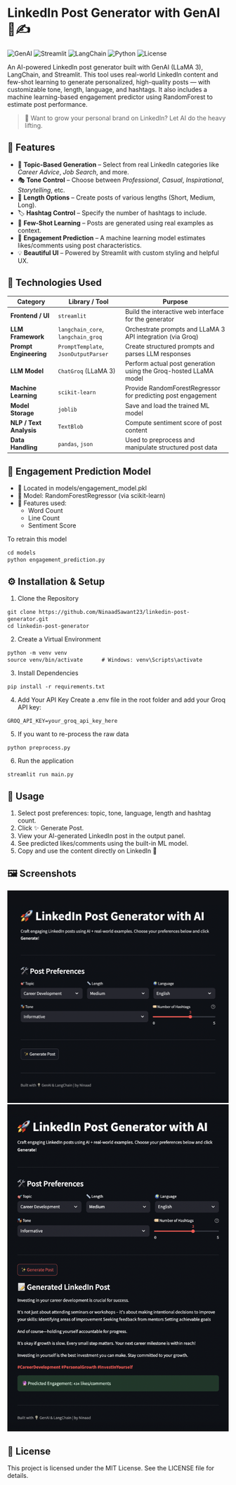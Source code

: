 # LinkedIn Post Generator with GenAI 🧠✍️

![GenAI](https://img.shields.io/badge/GenAI-LLaMA3-orange)
![Streamlit](https://img.shields.io/badge/Built_with-Streamlit-red)
![LangChain](https://img.shields.io/badge/LLM-Powered_by_LangChain-blueviolet)
![Python](https://img.shields.io/badge/Python-3.9%2B-yellow)
![License](https://img.shields.io/badge/license-MIT-blue)

An AI-powered LinkedIn post generator built with GenAI (LLaMA 3), LangChain, and Streamlit. This tool uses real-world LinkedIn content and few-shot learning to generate personalized, high-quality posts — with customizable tone, length, language, and hashtags. It also includes a machine learning-based engagement predictor using RandomForest to estimate post performance.

> 💬 Want to grow your personal brand on LinkedIn? Let AI do the heavy lifting.

## 🚀 Features

- 🎯 **Topic-Based Generation** – Select from real LinkedIn categories like *Career Advice*, *Job Search*, and more.
- 🎭 **Tone Control** – Choose between *Professional*, *Casual*, *Inspirational*, *Storytelling*, etc.
- 📏 **Length Options** – Create posts of various lengths (Short, Medium, Long).
- 🏷️ **Hashtag Control** – Specify the number of hashtags to include.
- 🧠 **Few-Shot Learning** – Posts are generated using real examples as context.
- 🔮 **Engagement Prediction** – A machine learning model estimates likes/comments using post characteristics.
- 💡 **Beautiful UI** – Powered by Streamlit with custom styling and helpful UX.


## 🧠 Technologies Used


| Category             | Library / Tool            | Purpose                                                                 |
|----------------------|---------------------------|-------------------------------------------------------------------------|
| **Frontend / UI**     | `streamlit`               | Build the interactive web interface for the generator                 |
| **LLM Framework**     | `langchain_core`, `langchain_groq` | Orchestrate prompts and LLaMA 3 API integration (via Groq)            |
| **Prompt Engineering**| `PromptTemplate`, `JsonOutputParser` | Create structured prompts and parses LLM responses                    |
| **LLM Model**         | `ChatGroq` (LLaMA 3)      | Perform actual post generation using the Groq-hosted LLaMA model      |
| **Machine Learning**  | `scikit-learn`            | Provide RandomForestRegressor for predicting post engagement          |
| **Model Storage**     | `joblib`                  | Save and load the trained ML model                                   |
| **NLP / Text Analysis**| `TextBlob`               | Compute sentiment score of post content                               |
| **Data Handling**     | `pandas`, `json`          | Used to preprocess and manipulate structured post data                 |


## 🧪 Engagement Prediction Model

- 📍 Located in models/engagement_model.pkl
- 🤖 Model: RandomForestRegressor (via scikit-learn)
- 🧾 Features used:
  - Word Count
  - Line Count
  - Sentiment Score

To retrain this model
```
cd models
python engagement_prediction.py
```

## ⚙️ Installation & Setup
1. Clone the Repository
```
git clone https://github.com/NinaadSawant23/linkedin-post-generator.git
cd linkedin-post-generator
```
2. Create a Virtual Environment
```
python -m venv venv
source venv/bin/activate      # Windows: venv\Scripts\activate
```
3. Install Dependencies
```
pip install -r requirements.txt
```
4. Add Your API Key
Create a .env file in the root folder and add your Groq API key:
```
GROQ_API_KEY=your_groq_api_key_here
```
5. If you want to re-process the raw data 
```
python preprocess.py
```
6. Run the application
```
streamlit run main.py
```

## 📌 Usage
1. Select post preferences: topic, tone, language, length and hashtag count.
2. Click ✨ Generate Post.
3. View your AI-generated LinkedIn post in the output panel.
4. See predicted likes/comments using the built-in ML model.
5. Copy and use the content directly on LinkedIn 🚀

## 🖼️ Screenshots
![Project Screenshot](/screenshots/form.png)
![Project Screenshot](/screenshots/post.png)


## 📄 License
This project is licensed under the MIT License. See the LICENSE file for details.
